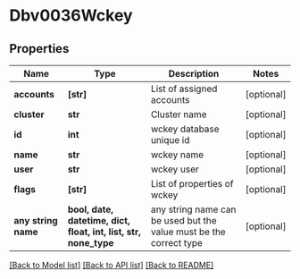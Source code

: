 # Dbv0036Wckey


## Properties
Name | Type | Description | Notes
------------ | ------------- | ------------- | -------------
**accounts** | **[str]** | List of assigned accounts | [optional] 
**cluster** | **str** | Cluster name | [optional] 
**id** | **int** | wckey database unique id | [optional] 
**name** | **str** | wckey name | [optional] 
**user** | **str** | wckey user | [optional] 
**flags** | **[str]** | List of properties of wckey | [optional] 
**any string name** | **bool, date, datetime, dict, float, int, list, str, none_type** | any string name can be used but the value must be the correct type | [optional]

[[Back to Model list]](../README.md#documentation-for-models) [[Back to API list]](../README.md#documentation-for-api-endpoints) [[Back to README]](../README.md)


